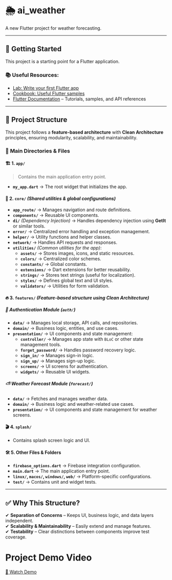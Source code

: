 # 🌦️ ai_weather  

A new Flutter project for weather forecasting.  

---

## 🚀 Getting Started  

This project is a starting point for a Flutter application.  

### 📚 Useful Resources:  
- [Lab: Write your first Flutter app](https://docs.flutter.dev/get-started/codelab)  
- [Cookbook: Useful Flutter samples](https://docs.flutter.dev/cookbook)  
- [Flutter Documentation](https://docs.flutter.dev/) – Tutorials, samples, and API references  

---

## 📂 Project Structure  

This project follows a **feature-based architecture** with **Clean Architecture** principles, ensuring modularity, scalability, and maintainability.  

### 🔹 **Main Directories & Files**  

#### 🏗 **1. `app/`**  
> Contains the main application entry point.  
- **`my_app.dart`** → The root widget that initializes the app.  

#### 📌 **2. `core/`** *(Shared utilities & global configurations)*  
- **`app_route/`** → Manages navigation and route definitions.  
- **`components/`** → Reusable UI components.  
- **`di/`** *(Dependency Injection)* → Handles dependency injection using **GetIt** or similar tools.  
- **`error/`** → Centralized error handling and exception management.  
- **`helper/`** → Utility functions and helper classes.  
- **`network/`** → Handles API requests and responses.  
- **`utilities/`** *(Common utilities for the app)*:  
  - **`assets/`** → Stores images, icons, and static resources.  
  - **`colors/`** → Centralized color schemes.  
  - **`constants/`** → Global constants.  
  - **`extensions/`** → Dart extensions for better reusability.  
  - **`strings/`** → Stores text strings (useful for localization).  
  - **`styles/`** → Defines global text and UI styles.  
  - **`validators/`** → Utilities for form validation.  

#### 🔥 **3. `features/`** *(Feature-based structure using Clean Architecture)*  

##### 🛂 **Authentication Module (`auth/`)**  
- **`data/`** → Manages local storage, API calls, and repositories.  
- **`domain/`** → Business logic, entities, and use cases.  
- **`presentation/`** → UI components and state management:  
  - **`controller/`** → Manages app state with `BLoC` or other state management tools.  
  - **`forget_password/`** → Handles password recovery logic.  
  - **`sign_in/`** → Manages sign-in logic.  
  - **`sign_up/`** → Manages sign-up logic.  
  - **`screens/`** → UI screens for authentication.  
  - **`widgets/`** → Reusable UI widgets.  

##### ⛅ **Weather Forecast Module (`forecast/`)**  
- **`data/`** → Fetches and manages weather data.  
- **`domain/`** → Business logic and weather-related use cases.  
- **`presentation/`** → UI components and state management for weather screens.  

#### 🎬 **4. `splash/`**  
- Contains splash screen logic and UI.  

#### 🛠 **5. Other Files & Folders**  
- **`firebase_options.dart`** → Firebase integration configuration.  
- **`main.dart`** → The main application entry point.  
- **`linux/`, `macos/`, `windows/`, `web/`** → Platform-specific configurations.  
- **`test/`** → Contains unit and widget tests.  

---

## ✅ **Why This Structure?**  
✔ **Separation of Concerns** – Keeps UI, business logic, and data layers independent.  
✔ **Scalability & Maintainability** – Easily extend and manage features.  
✔ **Testability** – Clear distinctions between components improve test coverage.  

# Project Demo Video  
[🎥 Watch Demo](https://drive.google.com/file/d/1yohqjvDsiaVDYLwC0wLiJbeEYV9lZW0s/view)
